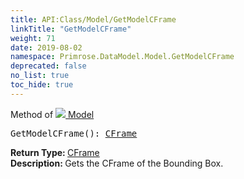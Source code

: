```yaml
---
title: API:Class/Model/GetModelCFrame
linkTitle: "GetModelCFrame"
weight: 71
date: 2019-08-02
namespace: Primrose.DataModel.Model.GetModelCFrame
deprecated: false
no_list: true
toc_hide: true
---
```

Method of <a href="/docs/api-reference/Class/Model"><img src="/icons/silk/bricks.png"/>&nbsp;Model</a>
<pre class="method-declaration">
GetModelCFrame(): <a class="type" href="/docs/api-reference/DataType/CFrame">CFrame</a></pre>
<b>Return Type: </b>
<a class="type" href="/docs/api-reference/DataType/CFrame">CFrame</a>
<br/>
<b>Description: </b>
Gets the CFrame of the Bounding Box.

